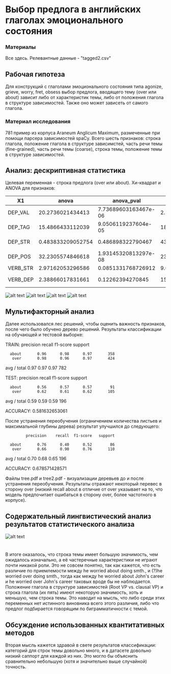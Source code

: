 # Выбор предлога в английских глаголах эмоционального состояния

### Материалы
Все здесь.
Релевантные данные - "tagged2.csv"

## Рабочая гипотеза

Для конструкций с глаголами эмоционального состояния типа agonize, grieve, worry, fret, obsess выбор предлога, вводящего тему (over или about) зависит либо от характеристик темы, либо от положения глагола в структуре зависимостей. Также оно может зависеть от самого глагола.

### Материал исследования
781 пример из корпуса Araneum Anglicum Maximum, размеченные при помощи парсера зависимостей spaCy. Всего шесть признаков: строка глагола, положение глагола в структуре зависимстей, часть речи темы (fine-grained), часть речи темы (coarse), строка темы, положение темы в структуре зависимостей.

## Анализ: дескриптивная статистика
Целевая переменная - строка предлога (over или about). Хи-квадрат и ANOVA для признаков:

X1        |  anova              |  anova_pval            |  chi2              |  chi2_pval
----------|---------------------|------------------------|--------------------|----------------------
DEP_VAL   |  20.2736021434413   |  7.73689603163467e-06  |  2.11720932984933  |  0.145651726443201
DEP_TAG   |  15.4866433112039   |  9.0506119237604e-05   |  18.598940165367   |  1.61310204685612e-05
DEP_STR   |  0.483833209052754  |  0.486898322790467     |  43.1405577209725  |  5.09451653998692e-11
DEP_POS   |  32.2305574846618   |  1.93145320813297e-08  |  23.3862564036554  |  1.32521976743555e-06
VERB_STR  |  2.97162053296586   |  0.0851331768726912    |  9.03706254192956  |  0.00264560396102244
VERB_DEP  |  2.38866017831661   |  0.12262394270845      |  15.7814510289386  |  7.10961227397605e-05

![alt text](https://i.imgur.com/Y4bi3tZ.png "Verb dependency structure tag")
![alt text](https://i.imgur.com/MGH32Nu.png "Theme dependency structure tag")
![alt text](https://i.imgur.com/Ysq6ab0.png "Theme POS tag (fine-grained)")
![alt text](https://i.imgur.com/N030wFz.png "Theme POS tag (coarse)")

## Мультифакторный анализ
Далее использовался лес решений, чтобы оценить важность признаков, после чего было обучено дерево решений. Результаты классификации на обучающей и тестовой выборке:

TRAIN:
             precision    recall  f1-score   support

      about       0.96      0.98      0.97       358
       over       0.98      0.96      0.97       424

avg / total       0.97      0.97      0.97       782

TEST:
             precision    recall  f1-score   support

      about       0.56      0.57      0.57        91
       over       0.62      0.61      0.62       105

avg / total       0.59      0.59      0.59       196

ACCURACY: 0.581632653061

После устранения переобучения (ограничением количества листьев и максимальной глубины дерева) результат улучшился до следующего:

             precision    recall  f1-score   support

      about       0.76      0.40      0.52        86
       over       0.66      0.90      0.76       110

avg / total       0.70      0.68      0.65       196

ACCURACY: 0.678571428571

Файлы tree.pdf и tree2.pdf - визуализации деревьев до и после устранения переобучения. 
Результаты отражают некоторый перевес в сторону over (низкий recall about в отличие от over указывает на то, что модель предпочитает ошибаться в сторону over, более частотного в корпусе).

## Содержательный лингвистический анализ результатов статистического анализа
![alt text](https://i.imgur.com/JQfQcL2.png "Feature importances in the same order as on table")
#
В итоге оказалось, что строка темы имеет большую значимость, чем ожидалось изначально, а её частеречные характеристики не играют почти никакой роли. Это не совсем понятно, так как кажется, что есть различие по приемлемости между he worried about doing smth., и (?)he worried over doing smth., тогда как между he worried about John's career и he worried over John's career таковых вроде бы не наблюдается. Положение глагола в структуре зависимостей (Root VP vs. clausal VP) и строка глагола (их пять) имеют некоторую значимость, хоть и меньшую, чем строка темы. Это наводит на мысль, что либо среди этих переменных нет истинного виновника всего этого различия, либо что предлог подбирается говорящим по биграмматичности с темой.  

## Обсуждение использованных квантитативных методов
Вторая мысль кажется здравой в свете результатов классификации: категорий для строк темы довольно много, и в датасете довольно низкий саппорт для каждой из них. Это могло бы объяснить сравнительно небольшую (хотя и значительно выше случайной) точность.

